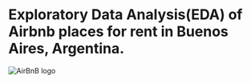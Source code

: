 # Exploratory Data Analysis(EDA) of Airbnb places for rent in Buenos Aires, Argentina.
![AirBnB logo](https://www.telcosmedia.com.ar/wp-content/uploads/2020/11/air.jpg)

